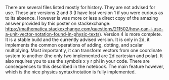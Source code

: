 There are several files listed mostly for history. They are not advised for use. These are versions 2 and 3 (I have lost version 1 if you were curious as to its absence. However is was more or less a direct copy of the amazing answer provided by this poster on stackexchange: https://mathematica.stackexchange.com/questions/211502/how-can-i-use-a-unit-vector-notation-found-in-physic-texts). Version 4 is more complete. It is a stable build and the currently advised version. It is only in 2d, it implements the common operations of adding, dotting, and scalar multiplying. Most importantly, it can transform vectors from one coordinate system to another (the only two implemented are 2d cartesian and polar). It also requires you to use the symbols x y r phi in your code. There are consequences to this described in the notebook. The main feature however, which is the nice physics syntax/notation is fully implemented.
